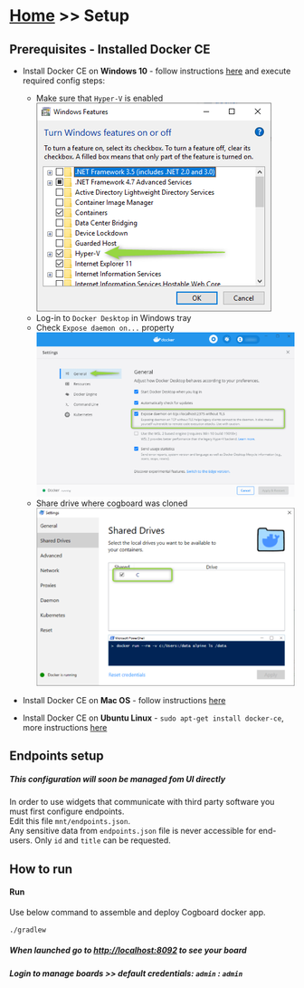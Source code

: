 # [Home](/cogboard/) >> Setup

## Prerequisites - Installed Docker CE

- Install Docker CE on **Windows 10** - follow instructions [here](https://docs.docker.com/docker-for-windows/install/) and execute required config steps:

  - Make sure that `Hyper-V` is enabled  
    ![windows enable hyper v](./images/docker-windows-hyperv.png)
  - Log-in to `Docker Desktop` in Windows tray
  - Check `Expose daemon on...` property  
    ![docker expose daemon](./images/docker-windows-config.png)
  - Share drive where cogboard was cloned  
    ![docker share drive](./images/docker-windows-config2.png)

- Install Docker CE on **Mac OS** - follow instructions [here](https://docs.docker.com/docker-for-mac/install/)
- Install Docker CE on **Ubuntu Linux** - `sudo apt-get install docker-ce`, more instructions [here](https://www.digitalocean.com/community/tutorials/how-to-install-and-use-docker-on-ubuntu-16-04)

## Endpoints setup

##### This configuration will soon be managed fom UI directly

In order to use widgets that communicate with third party software you must first configure endpoints.  
Edit this file `mnt/endpoints.json`.  
Any sensitive data from `endpoints.json` file is never accessible for end-users. Only `id` and `title` can be requested.

## How to run

#### Run

Use below command to assemble and deploy Cogboard docker app.

```cmd
./gradlew
```

##### When launched go to [http://localhost:8092](http://localhost:8092) to see your board

##### Login to manage boards >> default credentials: `admin` : `admin`
